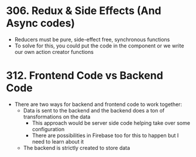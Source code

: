 # 306. Redux & Side Effects (And Async codes)

-   Reducers must be pure, side-effect free, synchronous functions
-   To solve for this, you could put the code in the component or we write our own action creator functions

# 312. Frontend Code vs Backend Code

-   There are two ways for backend and frontend code to work together:
    -   Data is sent to the backend and the backend does a ton of transformations on the data
        -   This approach would be server side code helping take over some configuration
        -   There are possibilities in Firebase too for this to happen but I need to learn about it
    -   The backend is strictly created to store data
